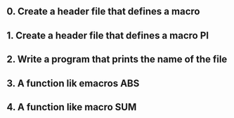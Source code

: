 ## 0. Create a header file that defines a macro

## 1. Create a header file that defines a macro PI

## 2. Write a program that prints the name of the file

## 3. A function lik emacros ABS

## 4. A function like macro SUM
